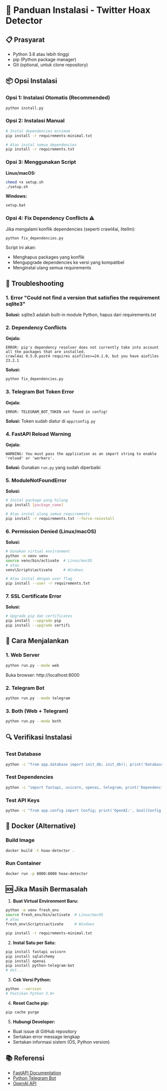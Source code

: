 # 🚀 Panduan Instalasi - Twitter Hoax Detector

## 📋 Prasyarat
- Python 3.8 atau lebih tinggi
- pip (Python package manager)
- Git (optional, untuk clone repository)

## 📦 Opsi Instalasi

### Opsi 1: Instalasi Otomatis (Recommended)
```bash
python install.py
```

### Opsi 2: Instalasi Manual
```bash
# Instal dependencies minimum
pip install -r requirements-minimal.txt

# Atau instal semua dependencies
pip install -r requirements.txt
```

### Opsi 3: Menggunakan Script
**Linux/macOS:**
```bash
chmod +x setup.sh
./setup.sh
```

**Windows:**
```bash
setup.bat
```

### Opsi 4: Fix Dependency Conflicts ⚠️
Jika mengalami konflik dependencies (seperti crawl4ai, litellm):
```bash
python fix_dependencies.py
```

Script ini akan:
- Menghapus packages yang konflik
- Mengupgrade dependencies ke versi yang kompatibel
- Menginstal ulang semua requirements

## 🔧 Troubleshooting

### 1. Error "Could not find a version that satisfies the requirement sqlite3"
**Solusi:** sqlite3 adalah built-in module Python, hapus dari requirements.txt

### 2. Dependency Conflicts
**Gejala:**
```
ERROR: pip's dependency resolver does not currently take into account all the packages that are installed.
crawl4ai 0.5.0.post4 requires aiofiles>=24.1.0, but you have aiofiles 23.2.1
```

**Solusi:**
```bash
python fix_dependencies.py
```

### 3. Telegram Bot Token Error
**Gejala:**
```
ERROR: TELEGRAM_BOT_TOKEN not found in config!
```

**Solusi:** Token sudah diatur di `app/config.py`

### 4. FastAPI Reload Warning
**Gejala:**
```
WARNING: You must pass the application as an import string to enable 'reload' or 'workers'.
```

**Solusi:** Gunakan `run.py` yang sudah diperbaiki

### 5. ModuleNotFoundError
**Solusi:**
```bash
# Instal package yang hilang
pip install [package_name]

# Atau instal ulang semua requirements
pip install -r requirements.txt --force-reinstall
```

### 6. Permission Denied (Linux/macOS)
**Solusi:**
```bash
# Gunakan virtual environment
python -m venv venv
source venv/bin/activate  # Linux/macOS
# atau
venv\Scripts\activate     # Windows

# Atau instal dengan user flag
pip install --user -r requirements.txt
```

### 7. SSL Certificate Error
**Solusi:**
```bash
# Upgrade pip dan certificates
pip install --upgrade pip
pip install --upgrade certifi
```

## 🏃 Cara Menjalankan

### 1. Web Server
```bash
python run.py --mode web
```
Buka browser: http://localhost:8000

### 2. Telegram Bot
```bash
python run.py --mode telegram
```

### 3. Both (Web + Telegram)
```bash
python run.py --mode both
```

## 🔍 Verifikasi Instalasi

### Test Database
```bash
python -c "from app.database import init_db; init_db(); print('Database OK')"
```

### Test Dependencies
```bash
python -c "import fastapi, uvicorn, openai, telegram; print('Dependencies OK')"
```

### Test API Keys
```bash
python -c "from app.config import Config; print('OpenAI:', bool(Config.OPENAI_API_KEY)); print('Telegram:', bool(Config.TELEGRAM_BOT_TOKEN))"
```

## 🐳 Docker (Alternative)

### Build Image
```bash
docker build -t hoax-detector .
```

### Run Container
```bash
docker run -p 8000:8000 hoax-detector
```

## 🆘 Jika Masih Bermasalah

1. **Buat Virtual Environment Baru:**
```bash
python -m venv fresh_env
source fresh_env/bin/activate  # Linux/macOS
# atau
fresh_env\Scripts\activate     # Windows

pip install -r requirements-minimal.txt
```

2. **Instal Satu per Satu:**
```bash
pip install fastapi uvicorn
pip install sqlalchemy
pip install openai
pip install python-telegram-bot
# dst...
```

3. **Cek Versi Python:**
```bash
python --version
# Pastikan Python 3.8+
```

4. **Reset Cache pip:**
```bash
pip cache purge
```

5. **Hubungi Developer:**
- Buat issue di GitHub repository
- Sertakan error message lengkap
- Sertakan informasi sistem (OS, Python version)

## 📚 Referensi
- [FastAPI Documentation](https://fastapi.tiangolo.com/)
- [Python Telegram Bot](https://python-telegram-bot.org/)
- [OpenAI API](https://platform.openai.com/docs/) 